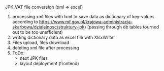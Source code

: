 JPK_VAT file conversion (xml => excel)

1. processing xml files with lxml to save data as dictionary of key-values according to https://www.mf.gov.pl/krajowa-administracja-skarbowa/dzialalnosc/struktury-jpk)
    (passing through db tables tourned out to be too unefficient)
2. writing dictionary data as excel file with XlsxWriter
4. Files upload, files download
7. deleting xml file after processing
8. ToDo:
    * next JPK files
    * layout deployment (frontend)
